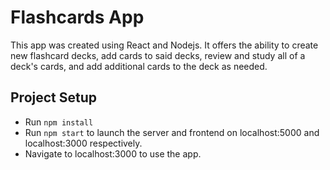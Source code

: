 # Flashcards App

This app was created using React and Nodejs. It offers the ability to create new flashcard decks, add cards to said decks, review and study all of a deck's cards, and add additional cards to the deck as needed.

## Project Setup

 - Run `npm install`
 - Run `npm start` to launch the server and frontend on localhost:5000 and localhost:3000 respectively.
 - Navigate to localhost:3000 to use the app.


